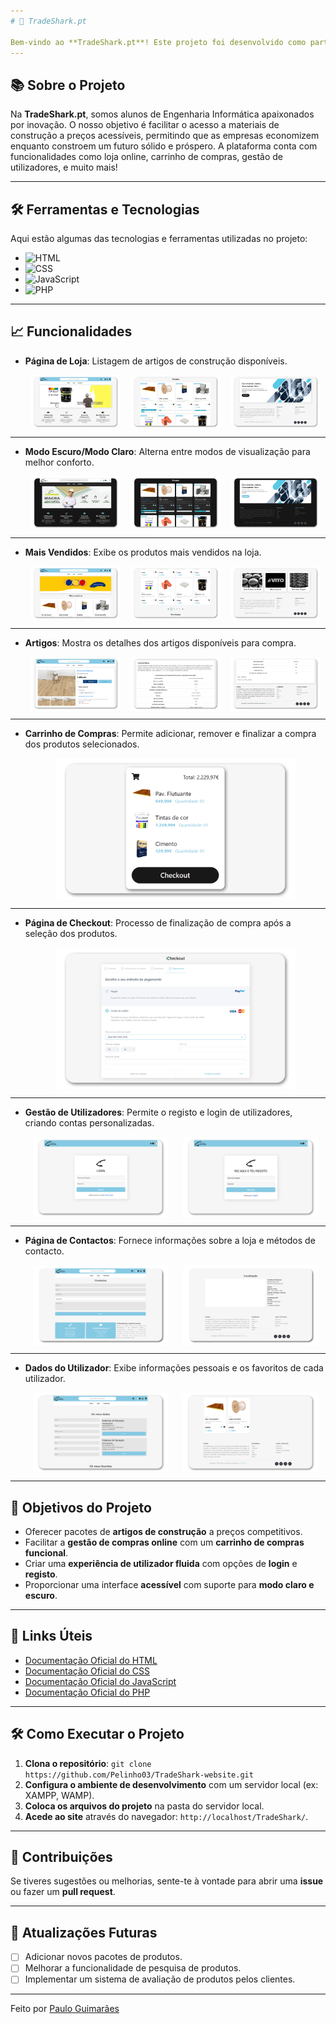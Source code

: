 ```yaml
---
# 🦈 TradeShark.pt

Bem-vindo ao **TradeShark.pt**! Este projeto foi desenvolvido como parte de um trabalho académico, com o objetivo de criar uma loja online inovadora voltada para a indústria da construção. A plataforma foi projetada para oferecer pacotes de artigos de construção a preços competitivos, ajudando as empresas a crescerem sem comprometer a qualidade.
---
```


## 📚 Sobre o Projeto

Na **TradeShark.pt**, somos alunos de Engenharia Informática apaixonados por inovação. O nosso objetivo é facilitar o acesso a materiais de construção a preços acessíveis, permitindo que as empresas economizem enquanto constroem um futuro sólido e próspero. A plataforma conta com funcionalidades como loja online, carrinho de compras, gestão de utilizadores, e muito mais!

---

## 🛠️ Ferramentas e Tecnologias

Aqui estão algumas das tecnologias e ferramentas utilizadas no projeto:

-   ![HTML](https://img.shields.io/badge/Code-HTML-informational?style=flat&logo=html5&color=E34F26)
-   ![CSS](https://img.shields.io/badge/Code-CSS-informational?style=flat&logo=css3&color=1572B6)
-   ![JavaScript](https://img.shields.io/badge/Code-JavaScript-informational?style=flat&logo=javascript&color=F7DF1E)
-   ![PHP](https://img.shields.io/badge/Code-PHP-informational?style=flat&logo=php&color=777BB4)

---

## 📈 Funcionalidades

-   **Página de Loja**: Listagem de artigos de construção disponíveis.

    <div style="display: flex; justify-content: space-around; flex-wrap: wrap;">
      <img src="./assets_img/home1.png" alt="Produtos de Construção" width="30%"/>
      <img src="./assets_img/home2.png" alt="Produtos de Construção" width="30%"/>
      <img src="./assets_img/home3.png" alt="Produtos de Construção" width="30%"/>
    </div>

---

-   **Modo Escuro/Modo Claro**: Alterna entre modos de visualização para melhor conforto.

    <div style="display: flex; justify-content: space-around; flex-wrap: wrap;">
      <img src="./assets_img/home1_dark.png" alt="Modo Escuro" width="30%"/>
      <img src="./assets_img/home2_dark.png" alt="Modo Escuro" width="30%"/>
      <img src="./assets_img/home3_dark.png" alt="Modo Escuro" width="30%"/>
    </div>

---

-   **Mais Vendidos**: Exibe os produtos mais vendidos na loja.

    <div style="display: flex; justify-content: space-around; flex-wrap: wrap;">
      <img src="./assets_img/maisvendidos1.png" alt="Modo Escuro" width="30%"/>
      <img src="./assets_img/maisvendidos2.png" alt="Modo Escuro" width="30%"/>
      <img src="./assets_img/maisvendidos3.png" alt="Modo Escuro" width="30%"/>
    </div>

---

-   **Artigos**: Mostra os detalhes dos artigos disponíveis para compra.

    <div style="display: flex; justify-content: space-around; flex-wrap: wrap;">
      <img src="./assets_img/produto1.png" alt="Artigo" width="30%"/>
      <img src="./assets_img/produto2.png" alt="Artigo" width="30%"/>
      <img src="./assets_img/produto3.png" alt="Artigo" width="30%"/>
    </div>

---

-   **Carrinho de Compras**: Permite adicionar, remover e finalizar a compra dos produtos selecionados.

    <div style="display: flex; justify-content: center;">
      <img src="./assets_img/carrinho.png" alt="Carrinho de Compras" width="80%"/>
    </div>

---

-   **Página de Checkout**: Processo de finalização de compra após a seleção dos produtos.

    <div style="display: flex; justify-content: center;">
      <img src="./assets_img/checkout.png" alt="Página de Checkout" width="80%"/>
    </div>

---

-   **Gestão de Utilizadores**: Permite o registo e login de utilizadores, criando contas personalizadas.

    <div style="display: flex; justify-content: space-around; flex-wrap: wrap;">
      <img src="./assets_img/login.png" alt="Login" width="45%"/>
      <img src="./assets_img/registo.png" alt="Registo" width="45%"/>
    </div>

---

-   **Página de Contactos**: Fornece informações sobre a loja e métodos de contacto.

    <div style="display: flex; justify-content: space-around; flex-wrap: wrap;">
      <img src="./assets_img/contactos1.png" alt="Página de Contactos" width="45%"/>
      <img src="./assets_img/contactos2.png" alt="Página de Contactos" width="45%"/>
    </div>

---

-   **Dados do Utilizador**: Exibe informações pessoais e os favoritos de cada utilizador.

    <div style="display: flex; justify-content: space-around; flex-wrap: wrap;">
      <img src="./assets_img/dados1.png" alt="Página de Contactos" width="45%"/>
      <img src="./assets_img/dados2.png" alt="Página de Contactos" width="45%"/>
    </div>

---

## 🎯 Objetivos do Projeto

-   Oferecer pacotes de **artigos de construção** a preços competitivos.
-   Facilitar a **gestão de compras online** com um **carrinho de compras funcional**.
-   Criar uma **experiência de utilizador fluida** com opções de **login** e **registo**.
-   Proporcionar uma interface **acessível** com suporte para **modo claro e escuro**.

---

## 🔗 Links Úteis

-   [Documentação Oficial do HTML](https://developer.mozilla.org/pt-BR/docs/Web/HTML)
-   [Documentação Oficial do CSS](https://developer.mozilla.org/pt-BR/docs/Web/CSS)
-   [Documentação Oficial do JavaScript](https://developer.mozilla.org/pt-BR/docs/Web/JavaScript)
-   [Documentação Oficial do PHP](https://www.php.net/manual/pt_BR/)

---

## 🛠️ Como Executar o Projeto

1. **Clona o repositório**: `git clone https://github.com/Pelinho03/TradeShark-website.git`
2. **Configura o ambiente de desenvolvimento** com um servidor local (ex: XAMPP, WAMP).
3. **Coloca os arquivos do projeto** na pasta do servidor local.
4. **Acede ao site** através do navegador: `http://localhost/TradeShark/`.

---

## 🙌 Contribuições

Se tiveres sugestões ou melhorias, sente-te à vontade para abrir uma **issue** ou fazer um **pull request**.

---

## 📅 Atualizações Futuras

-   [ ] Adicionar novos pacotes de produtos.
-   [ ] Melhorar a funcionalidade de pesquisa de produtos.
-   [ ] Implementar um sistema de avaliação de produtos pelos clientes.

---

Feito por [Paulo Guimarães](https://github.com/Pelinho03)
